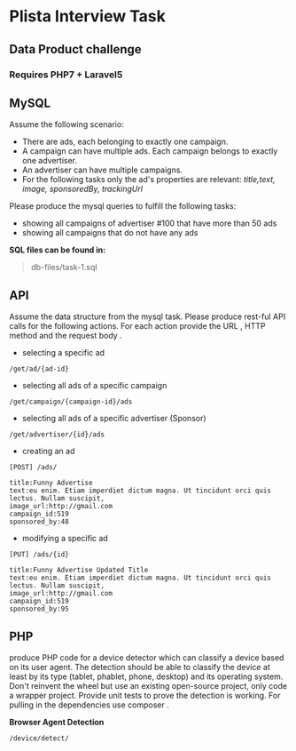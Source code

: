 # Plista Interview Task

## Data Product challenge

### Requires PHP7 + Laravel5

## MySQL

Assume the following scenario: 

- There are ads, each belonging to exactly one campaign. 
- A campaign can have multiple ads. Each campaign belongs to exactly one advertiser. 
- An advertiser can have multiple campaigns. 
- For the following tasks only the ad's properties are relevant: *title,text, image, sponsoredBy, trackingUrl*


Please produce the mysql queries to fulfill the following tasks:
- showing all campaigns of advertiser #100 that have more than 50 ads
- showing all campaigns that do not have any ads 

**SQL files can be found in:**
> db-files/task-1.sql

## API

Assume the data structure from the mysql task. Please produce rest-ful API calls for the following actions. For each action provide the URL , HTTP method and the request body .

- selecting a specific ad
```
/get/ad/{ad-id}
```
- selecting all ads of a specific campaign
```
/get/campaign/{campaign-id}/ads
```
- selecting all ads of a specific advertiser (Sponsor)
```
/get/advertiser/{id}/ads
```
- creating an ad 
```
[POST] /ads/

title:Funny Advertise
text:eu enim. Etiam imperdiet dictum magna. Ut tincidunt orci quis lectus. Nullam suscipit, 
image_url:http://gmail.com
campaign_id:519
sponsored_by:48

```
- modifying a specific ad

```
[PUT] /ads/{id}

title:Funny Advertise Updated Title
text:eu enim. Etiam imperdiet dictum magna. Ut tincidunt orci quis lectus. Nullam suscipit, 
image_url:http://gmail.com
campaign_id:519
sponsored_by:95

```


## PHP

produce PHP code for a device detector which can classify a device based on its user agent. The detection should be able to classify the device
at least by its type (tablet, phablet, phone, desktop) and its operating system. Don't reinvent the wheel but use an existing open-source project,
only code a wrapper project. Provide unit tests to prove the detection is working. For pulling in the dependencies use composer .

**Browser Agent Detection**
```
/device/detect/
```